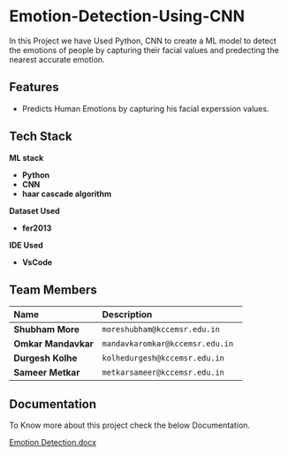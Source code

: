 
# **Emotion-Detection-Using-CNN**

In this Project we have Used Python, CNN to create a ML model to detect the emotions of people by capturing their facial values and predecting the nearest accurate emotion.



## Features

- Predicts Human Emotions by capturing his facial experssion values. 


## Tech Stack

**ML stack**
- **Python**
- **CNN**
- **haar cascade algorithm**

**Dataset Used**
- **fer2013**

**IDE Used**
- **VsCode** 



## Team Members

| Name      | Description                |
| :-------- | :------------------------- |
| **Shubham More** | `moreshubham@kccemsr.edu.in ` |
| **Omkar Mandavkar** | `mandavkaromkar@kccemsr.edu.in ` |
| **Durgesh Kolhe** | `kolhedurgesh@kccemsr.edu.in ` |
| **Sameer Metkar** | `metkarsameer@kccemsr.edu.in ` |


## Documentation

To Know more about this project check the below Documentation.

[Emotion Detection.docx](https://docs.google.com/document/d/1bjH3y6OEbr-qK8t4ayYzv3R-Hx5shQDB/edit?usp=sharing&ouid=112375609616340621374&rtpof=true&sd=true)


